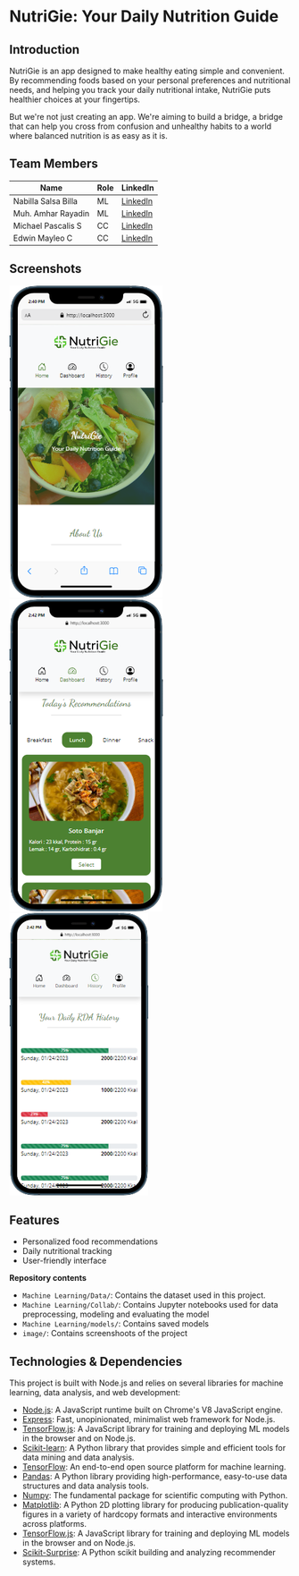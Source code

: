 # NutriGie: Your Daily Nutrition Guide
## Introduction
NutriGie is an app designed to make healthy eating simple and convenient. By recommending foods based on your personal preferences and nutritional needs, and helping you track your daily nutritional intake, NutriGie puts healthier choices at your fingertips.

But we're not just creating an app. We're aiming to build a bridge, a bridge that can help you cross from confusion and unhealthy habits to a world where balanced nutrition is as easy as it is.

## Team Members

| Name | Role | LinkedIn |
|------|------|----------|
| Nabilla Salsa Billa | ML | [LinkedIn](https://www.linkedin.com/in/nbilasals/) |
| Muh. Amhar Rayadin | ML | [LinkedIn](https://www.linkedin.com/in/muhamad-amhar-rayadin-204b4b221/) |
| Michael Pascalis S| CC | [LinkedIn](https://www.linkedin.com/in/michaelpascalissimanjuntak/)|
|Edwin Mayleo C| CC | [LinkedIn](https://www.linkedin.com/in/edwin-mayleo-chiandra-9981b3247/)|

## Screenshots

![Homepage](https://github.com/klstak/NutriGie/blob/master/image/mobile%20(2).png)
![Recommendations Page](https://github.com/klstak/NutriGie/blob/master/image/mobile%20(3).png)
![Daily Nutritional Tracking](https://github.com/klstak/NutriGie/blob/master/image/mobile%20(4).png) 

## Features

- Personalized food recommendations
- Daily nutritional tracking
- User-friendly interface

**Repository contents**

- `Machine Learning/Data/`: Contains the dataset used in this project.
- `Machine Learning/Collab/`: Contains Jupyter notebooks used for data preprocessing, modeling and evaluating the model
- `Machine Learning/models/`: Contains saved models
- `image/`: Contains screenshoots of the project

## Technologies & Dependencies

This project is built with Node.js and relies on several libraries for machine learning, data analysis, and web development:

- [Node.js](https://nodejs.org/): A JavaScript runtime built on Chrome's V8 JavaScript engine.
- [Express](https://expressjs.com/): Fast, unopinionated, minimalist web framework for Node.js.
- [TensorFlow.js](https://www.tensorflow.org/js): A JavaScript library for training and deploying ML models in the browser and on Node.js.
- [Scikit-learn](https://scikit-learn.org/stable/): A Python library that provides simple and efficient tools for data mining and data analysis.
- [TensorFlow](https://www.tensorflow.org/): An end-to-end open source platform for machine learning.
- [Pandas](https://pandas.pydata.org/): A Python library providing high-performance, easy-to-use data structures and data analysis tools.
- [Numpy](https://numpy.org/): The fundamental package for scientific computing with Python.
- [Matplotlib](https://matplotlib.org/): A Python 2D plotting library for producing publication-quality figures in a variety of hardcopy formats and interactive environments across platforms.
- [TensorFlow.js](https://www.tensorflow.org/js): A JavaScript library for training and deploying ML models in the browser and on Node.js.
- [Scikit-Surprise](http://surpriselib.com/): A Python scikit building and analyzing recommender systems.



